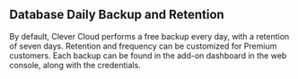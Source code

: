 ## Database Daily Backup and Retention

By default, Clever Cloud performs a free backup every day, with a retention of seven days. Retention and frequency can be customized for Premium customers. Each backup can be found in the add-on dashboard in the web console, along with the credentials.
